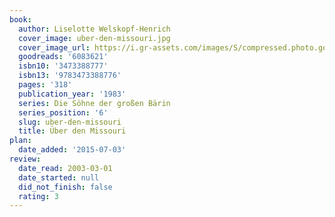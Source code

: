 ```yaml
---
book:
  author: Liselotte Welskopf-Henrich
  cover_image: uber-den-missouri.jpg
  cover_image_url: https://i.gr-assets.com/images/S/compressed.photo.goodreads.com/books/1427643091l/6083621._SX98_.jpg
  goodreads: '6083621'
  isbn10: '3473388777'
  isbn13: '9783473388776'
  pages: '318'
  publication_year: '1983'
  series: Die Söhne der großen Bärin
  series_position: '6'
  slug: uber-den-missouri
  title: Über den Missouri
plan:
  date_added: '2015-07-03'
review:
  date_read: 2003-03-01
  date_started: null
  did_not_finish: false
  rating: 3
---
```

